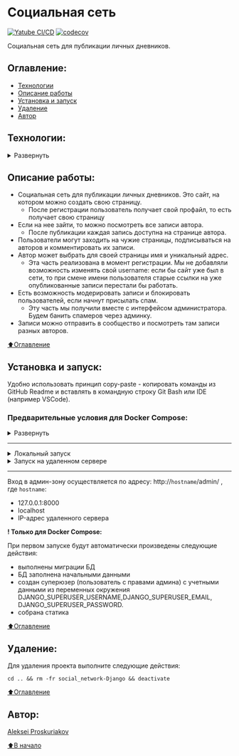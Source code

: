 # Социальная сеть
[![Yatube CI/CD](https://github.com/alexpro2022/hw05_final/actions/workflows/main.yml/badge.svg)](https://github.com/alexpro2022/hw05_final/actions/workflows/main.yml)
[![codecov](https://codecov.io/gh/alexpro2022/hw05_final/branch/master/graph/badge.svg?token=1ETL9DOJEB)](https://codecov.io/gh/alexpro2022/hw05_final)

Социальная сеть для публикации личных дневников. 



## Оглавление:
- [Технологии](#технологии)
- [Описание работы](#описание-работы)
- [Установка и запуск](#установка-и-запуск)
- [Удаление](#удаление)
- [Автор](#автор)



## Технологии:
<details><summary>Развернуть</summary>

**Языки программирования, библиотеки и модули:**

[![Python](https://img.shields.io/badge/python-3.7%20%7C%203.8%20%7C%203.9%20%7C%203.10%20%7C%203.11-blue?logo=python)](https://www.python.org/)
[![Requests](https://img.shields.io/badge/-Requests:_HTTP_for_Humans™-464646?logo=Python)](https://pypi.org/project/requests/)
[![Pillow](https://img.shields.io/badge/-Pillow-464646?logo=Python)](https://pypi.org/project/Pillow/)

[![HTML](https://img.shields.io/badge/-HTML-464646?logo=HTML)](https://html.spec.whatwg.org/multipage/)


**Фреймворк, расширения и библиотеки:**

[![Django](https://img.shields.io/badge/-Django-464646?logo=Django)](https://www.djangoproject.com/)
[![sorl-thumbnail](https://img.shields.io/badge/-sorl--thumbnail-464646?logo=sorl-thumbnail)](https://sorl-thumbnail.readthedocs.io/en/latest/)


**База данных:**

[![SQLite3](https://img.shields.io/badge/-SQLite3-464646?logo=SQLite)](https://www.sqlite.com/version3.html)
[![PostgreSQL](https://img.shields.io/badge/-PostgreSQL-464646?logo=PostgreSQL)](https://www.postgresql.org/)



**Тестирование:**

[![Pytest](https://img.shields.io/badge/-Pytest-464646?logo=Pytest)](https://docs.pytest.org/en/latest/)
[![Pytest-cov](https://img.shields.io/badge/-Pytest--cov-464646?logo=Pytest)](https://pytest-cov.readthedocs.io/en/latest/)
[![Coverage](https://img.shields.io/badge/-Coverage-464646?logo=Python)](https://coverage.readthedocs.io/en/latest/)


**CI/CD:**

[![GitHub_Actions](https://img.shields.io/badge/-GitHub_Actions-464646?logo=GitHub)](https://docs.github.com/en/actions)
[![docker_hub](https://img.shields.io/badge/-Docker_Hub-464646?logo=docker)](https://hub.docker.com/)
[![docker_compose](https://img.shields.io/badge/-Docker%20Compose-464646?logo=docker)](https://docs.docker.com/compose/)
[![Nginx](https://img.shields.io/badge/-NGINX-464646?logo=NGINX)](https://nginx.org/ru/)
[![Yandex.Cloud](https://img.shields.io/badge/-Yandex.Cloud-464646?logo=Yandex)](https://cloud.yandex.ru/)
[![Telegram](https://img.shields.io/badge/-Telegram-464646?logo=Telegram)](https://core.telegram.org/api)

[⬆️Оглавление](#оглавление)
</details>



## Описание работы:
- Социальная сеть для публикации личных дневников. Это сайт, на котором можно создать свою страницу.
  - После регистрации пользователь получает свой профайл, то есть получает свою страницу
- Если на нее зайти, то можно посмотреть все записи автора.
  - После публикации каждая запись доступна на странице автора.
- Пользователи могут заходить на чужие страницы, подписываться на авторов и комментировать их записи.
- Автор может выбрать для своей страницы имя и уникальный адрес.
  - Эта часть реализована в момент регистрации. Мы не добавляли возможность изменять свой username: если бы сайт уже был в сети, то при смене имени пользователя старые ссылки на уже опубликованные записи перестали бы работать.
- Есть возможность модерировать записи и блокировать пользователей, если начнут присылать спам.
  - Эту часть мы получили вместе с интерфейсом администратора. Будем банить спамеров через админку.
- Записи можно отправить в сообщество и посмотреть там записи разных авторов.

[⬆️Оглавление](#оглавление)



## Установка и запуск:
Удобно использовать принцип copy-paste - копировать команды из GitHub Readme и вставлять в командную строку Git Bash или IDE (например VSCode).
### Предварительные условия для Docker Compose:
<details><summary>Развернуть</summary>

Предполагается, что пользователь:
 - создал аккаунт [DockerHub](https://hub.docker.com/), если запуск будет производиться на удаленном сервере.
 - установил [Docker](https://docs.docker.com/engine/install/) и [Docker Compose](https://docs.docker.com/compose/install/) на локальной машине или на удаленном сервере, где проект будет запускаться в контейнерах. Проверить наличие можно выполнив команды:
    ```
    docker --version && docker-compose --version
    ```
</details>
<hr>
<details>
<summary>Локальный запуск</summary> 

**!!! Для пользователей Windows обязательно выполнить команду:** иначе файл start.sh при клонировании будет бракован:
```
git config --global core.autocrlf false
```

1. Клонируйте репозиторий с GitHub: 
```
git clone https://github.com/alexpro2022/social_network-Django.git && \
cd social_network-Django
```

<details><summary>сервер Django/SQLite3</summary>

2. Введите данные для переменных окружения (значения даны для примера, но их можно оставить):
```
cp env_example .env && \
nano .env
```

3. Создайте и активируйте виртуальное окружение:
   * Если у вас Linux/macOS
   ```
    python -m venv venv && source venv/bin/activate
   ```
   * Если у вас Windows
   ```
    python -m venv venv && source venv/Scripts/activate
   ```

4. Установите в виртуальное окружение все необходимые зависимости из файла **requirements.txt**:
```
python -m pip install --upgrade pip && pip install -r yatube/requirements.txt
```

5. Выполните миграции, создайте суперюзера (потребуется ввод персональных данных) и запустите приложение:
```
cd yatube
python manage.py makemigrations && \
python manage.py migrate && \
python manage.py prepare_load_data && \
python manage.py loaddata dump.json && \
python manage.py createsuperuser && \
python manage.py runserver
cd ..
```
Сервер запустится локально по адресу http://127.0.0.1:8000/

6. Остановить сервер Django можно комбинацией клавиш Ctl-C.
<hr></details>

<details><summary>Docker Compose/PostgreSQL</summary>

2. Введите данные для переменных окружения (значения даны для примера, но их можно оставить):
```
cp env_docker .env && \
nano .env
```

3. Из корневой директории проекта выполните команду:
```
docker compose -f infra/local/docker-compose.yml up -d --build
```
Проект будет развернут в трех docker-контейнерах (db, web, nginx) по адресу http://localhost.

4. Остановить docker и удалить контейнеры можно командой из корневой директории проекта:
```
docker compose -f infra/local/docker-compose.yml down
```
Если также необходимо удалить тома базы данных, статики и медиа:
```
docker compose -f infra/local/docker-compose.yml down -v
```
</details><hr></details>

<details><summary>Запуск на удаленном сервере</summary>

1. Сделайте [форк](https://docs.github.com/en/get-started/quickstart/fork-a-repo) в свой репозиторий.

2. Создайте Actions.Secrets согласно списку ниже + переменные окружения из env_example файла:
```
PROJECT_NAME
SECRET_KEY 

CODECOV_TOKEN 

DOCKERHUB_USERNAME 
DOCKERHUB_PASSWORD 

# Данные удаленного сервера и ssh-подключения:
HOST 
USERNAME 
SSH_KEY    
PASSPHRASE 

# Учетные данные Телеграм-бота для получения сообщения о успешном завершении workflow:
TELEGRAM_USER_ID 
TELEGRAM_BOT_TOKEN 

# База данных:
DB_ENGINE=django.db.backends.postgresql
DB_NAME=postgres
DB_HOST=db
DB_PORT=5432
POSTGRES_USER=postgres
POSTGRES_PASSWORD=12345
```

3. Запустите вручную workflow, чтобы автоматически развернуть проект в трех docker-контейнерах (db, web, nginx) на удаленном сервере.
</details>
<hr>

Вход в админ-зону осуществляется по адресу: http://`hostname`/admin/ , где `hostname`:
  * 127.0.0.1:8000
  * localhost
  * IP-адрес удаленного сервера  

**! Только для Docker Compose:**

При первом запуске будут автоматически произведены следующие действия:    
  * выполнены миграции БД
  * БД заполнена начальными данными
  * создан суперюзер (пользователь с правами админа) с учетными данными из переменных окружения DJANGO_SUPERUSER_USERNAME,DJANGO_SUPERUSER_EMAIL, DJANGO_SUPERUSER_PASSWORD.
  * собрана статика

[⬆️Оглавление](#оглавление)


## Удаление:
Для удаления проекта выполните следующие действия:
```
cd .. && rm -fr social_network-Django && deactivate
```
  
[⬆️Оглавление](#оглавление)
  


## Автор:
[Aleksei Proskuriakov](https://github.com/alexpro2022)

[⬆️В начало](#социальная-сеть)
